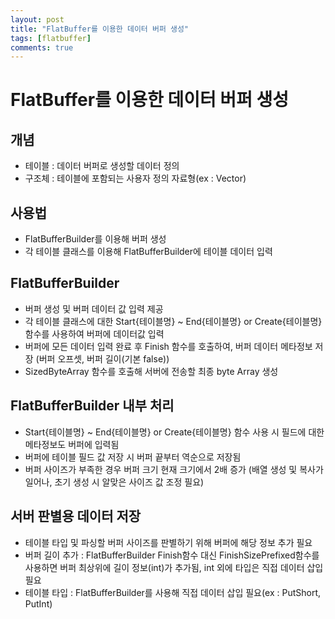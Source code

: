 ```yaml
---
layout: post
title: "FlatBuffer를 이용한 데이터 버퍼 생성"
tags: [flatbuffer]
comments: true
---
```


# FlatBuffer를 이용한 데이터 버퍼 생성

## 개념
- 테이블 : 데이터 버퍼로 생성할 데이터 정의
- 구조체 : 테이블에 포함되는 사용자 정의 자료형(ex : Vector)

## 사용법
- FlatBufferBuilder를 이용해 버퍼 생성
- 각 테이블 클래스를 이용해 FlatBufferBuilder에 테이블 데이터 입력

## FlatBufferBuilder
- 버퍼 생성 및 버퍼 데이터 값 입력 제공
- 각 테이블 클래스에 대한 Start{테이블명} ~ End{테이블명} or Create{테이블명} 함수를 사용하여 버퍼에 데이터값 입력
- 버퍼에 모든 데이터 입력 완료 후 Finish 함수를 호출하여, 버퍼 데이터 메타정보 저장 (버퍼 오프셋, 버퍼 길이(기본 false))
- SizedByteArray 함수를 호출해 서버에 전송할 최종 byte Array 생성

## FlatBufferBuilder 내부 처리
- Start{테이블명} ~ End{테이블명} or Create{테이블명} 함수 사용 시 필드에 대한 메타정보도 버퍼에 입력됨
- 버퍼에 테이블 필드 값 저장 시 버퍼 끝부터 역순으로 저장됨
- 버퍼 사이즈가 부족한 경우 버퍼 크기 현재 크기에서 2배 증가 (배열 생성 및 복사가 일어나, 초기 생성 시 알맞은 사이즈 값 조정 필요)

## 서버 판별용 데이터 저장
- 테이블 타입 및 파싱할 버퍼 사이즈를 판별하기 위해 버퍼에 해당 정보 추가 필요
- 버퍼 길이 추가 :  FlatBufferBuilder Finish함수 대신 FinishSizePrefixed함수를 사용하면 버퍼 최상위에 길이 정보(int)가 추가됨, int 외에 타입은 직접 데이터 삽입 필요
- 테이블 타입 : FlatBufferBuilder를 사용해 직접 데이터 삽입 필요(ex : PutShort, PutInt)
